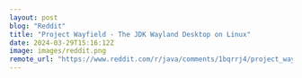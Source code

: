 ```yaml
---
layout: post
blog: "Reddit"
title: "Project Wayfield - The JDK Wayland Desktop on Linux"
date: 2024-03-29T15:16:12Z
image: images/reddit.png
remote_url: "https://www.reddit.com/r/java/comments/1bqrrj4/project_wayfield_the_jdk_wayland_desktop_on_linux/"
---
```

